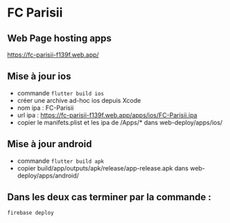 # FC Parisii

## Web Page hosting apps

https://fc-parisii-f139f.web.app/

## Mise à jour ios
- commande ``flutter build ios``
- créer une archive ad-hoc ios depuis Xcode
- nom ipa : FC-Parisii
- url ipa : https://fc-parisii-f139f.web.app/apps/ios/FC-Parisii.ipa
- copier le manifets.plist et les ipa de /Apps/* dans web-deploy/apps/ios/ 

## Mise à jour android
- commande ``flutter build apk``
- copier build/app/outputs/apk/release/app-release.apk dans web-deploy/apps/android/

## Dans les deux cas terminer par la commande :
``firebase deploy``
